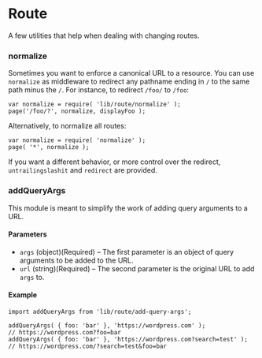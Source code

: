 Route
=======

A few utilities that help when dealing with changing routes.

### normalize

Sometimes you want to enforce a canonical URL to a resource. You can use `normalize`
as middleware to redirect any pathname ending in `/` to the same path minus the `/`.
For instance, to redirect `/foo/` to `/foo`:

```es6
var normalize = require( 'lib/route/normalize' );
page('/foo/?', normalize, displayFoo );
```

Alternatively, to normalize all routes:
```es6
var normalize = require( 'normalize' );
page( '*', normalize );
```

If you want a different behavior, or more control over the redirect, `untrailingslashit` and
`redirect` are provided.

### addQueryArgs
This module is meant to simplify the work of adding query arguments to a URL.

#### Parameters
- `args` (object)(Required) – The first parameter is an object of query arguments to be added to the URL.
- `url` (string)(Required) – The second parameter is the original URL to add `args` to.


#### Example
```es6
import addQueryArgs from 'lib/route/add-query-args';

addQueryArgs( { foo: 'bar' }, 'https://wordpress.com' );             // https://wordpress.com?foo=bar
addQueryArgs( { foo: 'bar' }, 'https://wordpress.com?search=test' ); // https://wordpress.com/?search=test&foo=bar 
```
